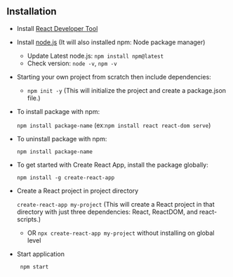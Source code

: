## **Installation**
- Install [React Developer Tool](https://chrome.google.com/webstore/detail/react-developer-tools/fmkadmapgofadopljbjfkapdkoienihi)

- Install [node.js](https://nodejs.org/en/) (It will also installed npm: Node package manager)
    - Update Latest node.js: `npm install npm@latest`
    - Check version: `node -v`, `npm -v`
 
- Starting your own project from scratch then include dependencies: 
  
    - `npm init -y` (This will initialize the project and create a package.json file.)


- To install package with npm:
    
    `npm install package-name` (ex:`npm install react react-dom serve`)

- To uninstall package with npm:
    
    `npm install package-name`

- To get started with Create React App, install the package globally:
   
   `npm install -g create-react-app`

- Create a React project in project directory
    
    `create-react-app my-project` (This will create a React project in that directory with just three dependencies: React, ReactDOM, and react-scripts.)
    - OR  `npx create-react-app my-project` without installing on global level

- Start application

    ` npm start`
